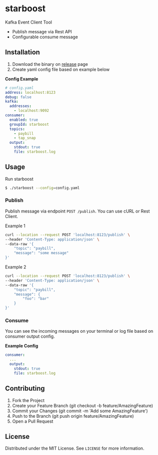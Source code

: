 # starboost

Kafka Event Client Tool

- Publish message via Rest API
- Configurable consume message

## Installation

1. Download the binary on [release](https://github.com/ramadani/starboost/releases) page
2. Create yaml config file based on example below

**Config Example**

```yaml
# config.yaml
address: localhost:8123
debug: false
kafka:
  addresses:
    - localhost:9092
consumer:
  enabled: true
  groupId: starboost
  topics:
    - paybill
    - tap_snap
  output:
    stdout: true
    file: starboost.log
```

## Usage

Run starboost

```bash
$ ./starboost --config=config.yaml
```

### Publish

Publish message via endpoint `POST /publish`. You can use cURL or Rest Client.

Example 1

```bash
curl --location --request POST 'localhost:8123/publish' \
--header 'Content-Type: application/json' \
--data-raw '{
    "topic": "paybill",
    "message": "some message"
}'
```

Example 2

```bash
curl --location --request POST 'localhost:8123/publish' \
--header 'Content-Type: application/json' \
--data-raw '{
    "topic": "paybill",
    "message": {
        "foo": "bar"
    }
}'
```

### Consume

You can see the incoming messages on your terminal or log file based on consumer output config.

**Example Config**

```yaml
consumer:
  ...
  output:
    stdout: true
    file: starboost.log
```

## Contributing

1. Fork the Project
2. Create your Feature Branch (git checkout -b feature/AmazingFeature)
3. Commit your Changes (git commit -m 'Add some AmazingFeature')
4. Push to the Branch (git push origin feature/AmazingFeature)
5. Open a Pull Request

## License

Distributed under the MIT License. See `LICENSE` for more information.
